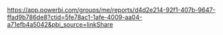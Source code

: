 https://app.powerbi.com/groups/me/reports/d4d2e214-92f1-407b-9647-ffad9b786de8?ctid=5fe78ac1-1afe-4009-aa04-a71efb4a5042&pbi_source=linkShare
